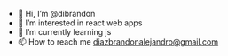 - 👋 Hi, I’m @dibrandon
- 👀 I’m interested in react web apps
- 🌱 I’m currently learning js
- 📫 How to reach me diazbrandonalejandro@gmail.com

<!---
dibrandon/dibrandon is a ✨ special ✨ repository because its `README.md` (this file) appears on your GitHub profile.
You can click the Preview link to take a look at your changes.
--->
